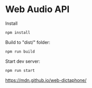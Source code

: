 # Web Audio API

Install
```cmd
npm install
```

Build to "dist/" folder:
```cmd
npm run build
```

Start dev server:
```cmd
npm run start
```

https://mdn.github.io/web-dictaphone/